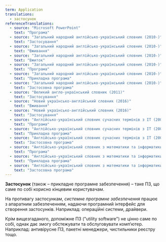 ```yaml
---
term: Application
translations:
  - застосунок
referenceTranslations:
  - source: "Microsoft PowerPoint"
    text: "Програма"
  - source: "Загальний народний англійсько-український словник (2010-)"
    text: "Застосування"
  - source: "Загальний народний англійсько-український словник (2010-)"
    text: "Вживання"
  - source: "Загальний народний англійсько-український словник (2010-)"
    text: "Вжиток"
  - source: "Загальний народний англійсько-український словник (2010-)"
    text: "Програма"
  - source: "Загальний народний англійсько-український словник (2010-)"
    text: "Прикладна програма"
  - source: "Загальний народний англійсько-український словник (2010-)"
    text: "Застосовна програма"
  - source: "Великий англо-український словник (2011)"
    text: "Застосування"
  - source: "Новий українсько-англійський словник (2016)"
    text: "Вживання"
  - source: "Новий українсько-англійський словник (2016)"
    text: "Застосування"
  - source: "Англійсько-український словник сучасних термінів з ІТ (2001-2011)"
    text: "Програма"
  - source: "Англійсько-український словник сучасних термінів з ІТ (2001-2011)"
    text: "Прикладна програма"
  - source: "Англійсько-український словник сучасних термінів з ІТ (2001-2011)"
    text: "Застосовна програма"
  - source: "Англійсько-український словник з математики та інформатики (2010)"
    text: "Програма"
  - source: "Англійсько-український словник з математики та інформатики (2010)"
    text: "Прикладна програма"
  - source: "Англійсько-український словник з математики та інформатики (2010)"
    text: "Застосовна програма"
---
```


**Застосунок** (також – прикладне програмне забезпечення) – таке ПЗ, що саме по собі корисно кінцевим користувачам.

На противагу застосункам, _системне програмне забезпечення_ працює з апаратним забезпеченням, надаючи програмний інтерфейс для створення застосунків. Наприклад: операційні системи, драйвери.

Крім вищезгаданого, допоміжне ПЗ ("utility software") не цінно саме по собі, однак дає змогу обстежувати та обслуговувати комп‘ютер. Наприклад: антивірусне ПЗ, пакетні менеджери, чистильники реєстру тощо.
